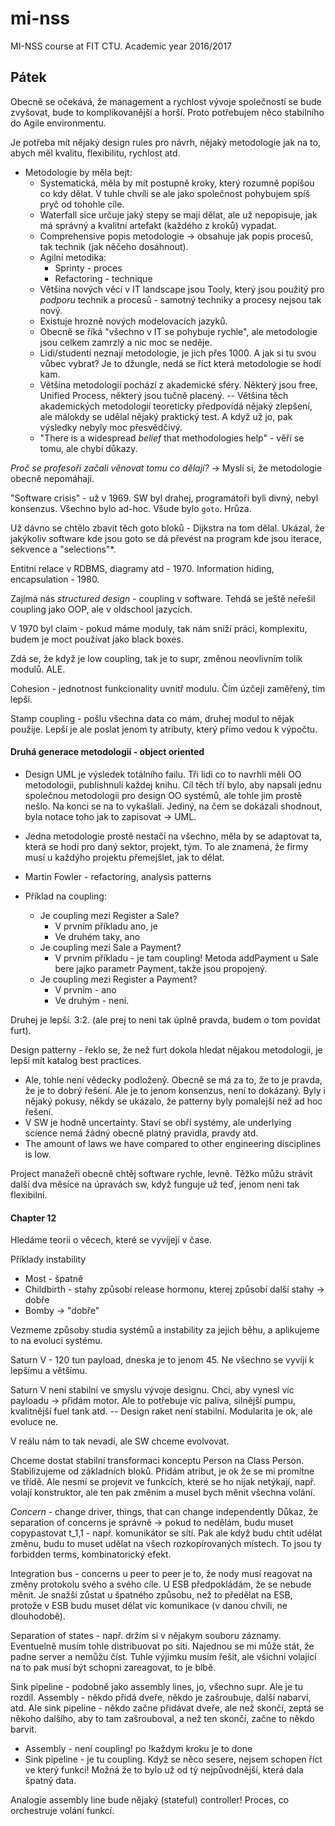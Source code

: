 # mi-nss
MI-NSS course at FIT CTU. Academic year 2016/2017

## Pátek

Obecně se očekává, že management a rychlost vývoje společností se bude zvyšovat, bude to komplikovanější a horší. Proto potřebujem něco stabilního do Agile environmentu.

Je potřeba mít nějaký design rules pro návrh, nějaký metodologie jak na to, abych měl kvalitu, flexibilitu, rychlost atd.

- Metodologie by měla bejt:
    - Systematická, měla by mít postupně kroky, který rozumně popíšou co kdy dělat. V tuhle chvíli se ale jako společnost pohybujem spíš pryč od tohohle cíle.
    - Waterfall sice určuje jaký stepy se mají dělat, ale už nepopisuje, jak má správný a kvalitní artefakt (každého z kroků) vypadat.
    - Comprehensive popis metodologie -> obsahuje jak popis procesů, tak technik (jak něčeho dosáhnout).
    - Agilní metodika:
        - Sprinty - proces
        - Refactoring - technique
    - Většina nových věcí v IT landscape jsou Tooly, který jsou použitý pro *podporu* technik a procesů - samotný techniky a procesy nejsou tak nový.
    - Existuje hrozně nových modelovacích jazyků.
    - Obecně se říká "všechno v IT se pohybuje rychle", ale metodologie jsou celkem zamrzlý a nic moc se neděje.
    - Lidi/studenti neznají metodologie, je jich přes 1000. A jak si tu svou vůbec vybrat? Je to džungle, nedá se říct která metodologie se hodí kam.
    - Většina metodologií pochází z akademické sféry. Některý jsou free, Unified Process, některý jsou tučně placený. -- Většina těch akademických metodologií teoreticky předpovídá nějaký zlepšení, ale málokdy se udělal nějaký praktický test. A když už jo, pak výsledky nebyly moc přesvědčivý.
    - "There is a widespread *belief* that methodologies help" - věří se tomu, ale chybí důkazy.

*Proč se profesoři začali věnovat tomu co dělají?* -> Myslí si, že metodologie obecně nepomáhají.

"Software crisis" - už v 1969. SW byl drahej, programátoři byli divný, nebyl konsenzus. Všechno bylo ad-hoc. Všude bylo `goto`. Hrůza.

Už dávno se chtělo zbavit těch goto bloků - Dijkstra na tom dělal. Ukázal, že jakýkoliv software kde jsou goto se dá převést na program kde jsou iterace, sekvence a "selections"*.

Entitní relace v RDBMS, diagramy atd - 1970.
Information hiding, encapsulation - 1980.


Zajímá nás *structured design* - coupling v software. Tehdá se ještě neřešil coupling jako OOP, ale v oldschool jazycích.

V 1970 byl claim - pokud máme moduly, tak nám sníží práci, komplexitu, budem je moct používat jako black boxes.

Zdá se, že když je low coupling, tak je to supr, změnou neovlivním tolik modulů. ALE.

Cohesion - jednotnost funkcionality uvnitř modulu. Čím úzčeji zaměřený, tím lepší.

Stamp coupling - pošlu všechna data co mám, druhej modul to nějak použije. Lepší je ale poslat jenom ty atributy, který přímo vedou k výpočtu.

#### Druhá generace metodologií - object oriented
- Design UML je výsledek totálního failu. Tři lidi co to navrhli měli OO metodologii, publishnuli každej knihu. Cíl těch tří bylo, aby napsali jednu společnou metodologii pro design OO systémů, ale tohle jim prostě nešlo. Na konci se na to vykašlali. Jediný, na čem se dokázali shodnout, byla notace toho jak to zapisovat -> UML.

- Jedna metodologie prostě nestačí na všechno, měla by se adaptovat ta, která se hodí pro daný sektor, projekt, tým. To ale znamená, že firmy musí u každýho projektu přemejšlet, jak to dělat.

- Martin Fowler - refactoring, analysis patterns

- Příklad na coupling:
    - Je coupling mezi Register a Sale?
        - V prvním příkladu ano, je
        - Ve druhém taky, ano
    - Je coupling mezi Sale a Payment?
        - V prvním příkladu - je tam coupling! Metoda addPayment u Sale bere jajko parametr Payment, takže jsou propojený.
    - Je coupling mezi Register a Payment?
        - V prvním - ano
        - Ve druhým - není.

Druhej je lepší. 3:2. (ale prej to neni tak úplně pravda, budem o tom povídat furt).

Design patterny - řeklo se, že než furt dokola hledat nějakou metodologii, je lepší mít katalog best practices.
- Ale, tohle není vědecky podložený. Obecně se má za to, že to je pravda, že je to dobrý řešení. Ale je to jenom konsenzus, není to dokázaný. Byly i nějaký pokusy, někdy se ukázalo, že patterny byly pomalejší než ad hoc řešení.
- V SW je hodně uncertainty. Staví se obří systémy, ale underlying science nemá žádný obecně platný pravidla, pravdy atd.
- The amount of laws we have compared to other engineering disciplines is low.

Project manažeři obecně chtěj software rychle, levně. Těžko můžu strávit další dva měsíce na úpravách sw, když funguje už teď, jenom neni tak flexibilní.

#### Chapter 12

Hledáme teorii o věcech, které se vyvíjejí v čase.

Příklady instability
- Most - špatně
- Childbirth - stahy způsobí release hormonu, kterej způsobí další stahy -> dobře
- Bomby -> "dobře"

Vezmeme způsoby studia systémů a instability za jejich běhu, a aplikujeme to na evoluci systému.

Saturn V - 120 tun payload, dneska je to jenom 45. Ne všechno se vyvíjí k lepšímu a většímu.

Saturn V není stabilní ve smyslu vývoje designu. Chci, aby vynesl víc payloadu -> přidám motor. Ale to potřebuje víc paliva, silnější pumpu, kvalitnější fuel tank atd. -- Design raket není stabilní. Modularita je ok, ale evoluce ne.

V reálu nám to tak nevadí, ale SW chceme evolvovat.

Chceme dostat stabilní transformaci konceptu Person na Class Person. Stabilizujeme od základních bloků.
Přidám atribut, je ok že se mi promítne ve třídě. Ale nesmí se projevit ve funkcích, které se ho nijak netýkají, např. volají konstruktor, ale ten pak změním a musel bych měnit všechna volání.

*Concern* - change driver, things, that can change independently
Důkaz, že separation of concerns je správně -> pokud to nedělám, budu muset copypastovat t_1,1 - např. komunikátor se sítí. Pak ale když budu chtít udělat změnu, budu to muset udělat na všech rozkopírovaných místech. To jsou ty forbidden terms, kombinatorický efekt.

Integration bus - concerns u peer to peer je to, že nody musí reagovat na změny protokolu svého a svého cíle. U ESB předpokládám, že se nebude měnit. Je snažší zůstat u špatného způsobu, než to předělat na ESB, protože v ESB budu muset dělat víc komunikace (v danou chvíli, ne dlouhodobě).

Separation of states - např. držím si v nějakym souboru záznamy. Eventuelně musím tohle distribuovat po síti. Najednou se mi může stát, že padne server a nemůžu číst. Tuhle výjimku musím řešit, ale všichni volající na to pak musí být schopni zareagovat, to je blbě.

Sink pipeline - podobně jako assembly lines, jo, všechno supr. Ale je tu rozdíl. Assembly - někdo přidá dveře, někdo je zašroubuje, další nabarví, atd. Ale sink pipeline - někdo začne přidávat dveře, ale než skončí, zeptá se někoho dalšího, aby to tam zašrouboval, a než ten skončí, začne to někdo barvit.
- Assembly - není coupling! po !každym kroku je to done
- Sink pipeline - je tu coupling. Když se něco sesere, nejsem schopen říct ve který funkci! Možná že to bylo už od tý nejpůvodnější, která dala špatný data.

Analogie assembly line bude nějaký (stateful) controller! Proces, co orchestruje volání funkcí.